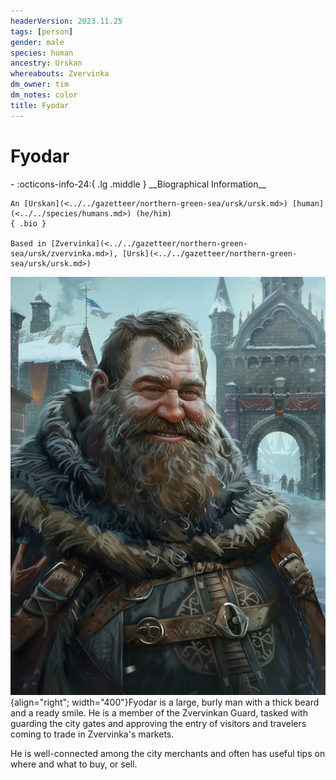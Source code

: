 ```yaml
---
headerVersion: 2023.11.25
tags: [person]
gender: male
species: human
ancestry: Urskan
whereabouts: Zvervinka
dm_owner: tim
dm_notes: color
title: Fyodar
---
```

# Fyodar
<div class="grid cards ext-narrow-margin ext-one-column" markdown>
- :octicons-info-24:{ .lg .middle } __Biographical Information__

    An [Urskan](<../../gazetteer/northern-green-sea/ursk/ursk.md>) [human](<../../species/humans.md>) (he/him)  
    { .bio }

    Based in [Zvervinka](<../../gazetteer/northern-green-sea/ursk/zvervinka.md>), [Ursk](<../../gazetteer/northern-green-sea/ursk/ursk.md>)
</div>


![Fyodar Portrait](../../assets/fyodar-portrait.png){align="right"; width="400"}Fyodar is a large, burly man with a thick beard and a ready smile. He is a member of the Zvervinkan Guard, tasked with guarding the city gates and approving the entry of visitors and travelers coming to trade in Zvervinka's markets. 

He is well-connected among the city merchants and often has useful tips on where and what to buy, or sell. 